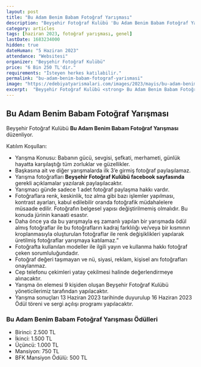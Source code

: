 ```yaml
---
layout: post
title: "Bu Adam Benim Babam Fotoğraf Yarışması"
description: "Beyşehir Fotoğraf Kulübü 'Bu Adam Benim Babam Fotoğraf Yarışması' düzenliyor."
category: articles
tags: [haziran 2023, fotoğraf yarışması, genel]
lastDate: 1683234000
hidden: true
dateHuman: "5 Haziran 2023"
attendance: "Websitesi"
organizer: "Beyşehir Fotoğraf Kulübü"
price: "6 Bin 250 TL'dir."
requirements: "İsteyen herkes katılabilir."
permalink: "bu-adam-benim-babam-fotograf-yarismasi"
image: "https://edebiyatyarismalari.com/images/2023/mayis/bu-adam-benim-babam-fotograf-yarismasi.jpg"
excerpt:  "Beyşehir Fotoğraf Kulübü <strong> Bu Adam Benim Babam Fotoğraf Yarışması </strong> düzenliyor."
---
```


## Bu Adam Benim Babam Fotoğraf Yarışması
Beyşehir Fotoğraf Kulübü **Bu Adam Benim Babam Fotoğraf Yarışması** düzenliyor.  

Katılım Koşulları:
- Yarışma Konusu: Babanın gücü, sevgisi, şefkati, merhameti, günlük hayatta karşılaştığı tüm zorluklar ve güzellikler.
- Başkasına ait ve diğer yarışmalarda ilk 3’e girmiş fotoğraf paylaşılamaz.
- Yarışma fotoğrafları **Beyşehir Fotoğraf Kulübü facebook sayfasında** gerekli açıklamalar yazılarak paylaşılacaktır.
- Yarışmacı günde sadece 1 adet fotoğraf paylaşma hakkı vardır.
- Fotoğraflara renk, keskinlik, toz alma gibi bazı işlemler yapılması, kontrast ayarları, kabul edilebilir oranda fotoğrafik müdahalelere müsaade edilir. Fotoğrafın belgesel yapısı değiştirilmemiş olmalıdır. Bu konuda jürinin kanaati esastır.
- Daha önce ya da bu yarışmayla eş zamanlı yapılan bir yarışmada ödül almış fotoğraflar ile bu fotoğrafların kadraj farklılığı ve/veya bir kısmının kroplanmasıyla oluşturulan fotoğraflar ile renk değişiklikleri yapılarak üretilmiş fotoğraflar yarışmaya katılamaz.”
- Fotoğrafta kullanılan modeller ile ilgili yayın ve kullanma hakkı fotoğraf çeken sorumluluğundadır.
- Fotoğraf değeri taşımayan ve nü, siyasi, reklam, kişisel anı fotoğrafları onaylanmaz.
- Cep telefonu çekimleri yatay çekilmesi halinde değerlendirmeye alınacaktır.
- Yarışma ön elemesi 9 kişiden oluşan Beyşehir Fotoğraf Kulübü yöneticilerimiz tarafından yapılacaktır.
- Yarışma sonuçları 13 Haziran 2023 tarihinde duyurulup 16 Haziran 2023 Ödül töreni ve sergi açılışı programı yapılacaktır.


### Bu Adam Benim Babam Fotoğraf Yarışması Ödülleri
- Birinci: 2.500 TL
- İkinci: 1.500 TL
- Üçüncü: 1.000 TL
- Mansiyon: 750 TL
- BFK Mansiyon Ödülü: 500 TL